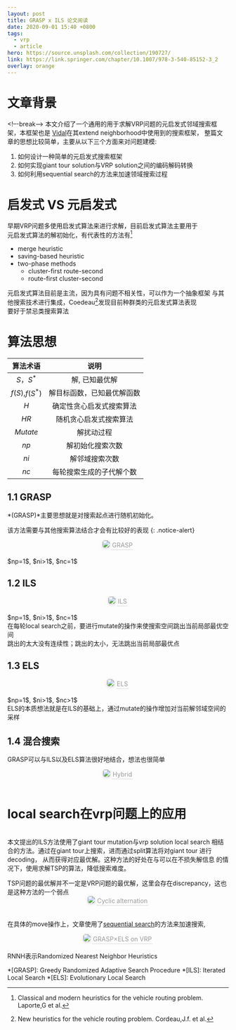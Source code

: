 ```yaml
---
layout: post
title: GRASP x ILS 论文阅读
date: 2020-09-01 15:40 +0800
tags:
  - vrp
  - article
hero: https://source.unsplash.com/collection/190727/
link: https://link.springer.com/chapter/10.1007/978-3-540-85152-3_2
overlay: orange
---
```


<!--enable mathjax-->
<head>
    <script src="https://cdn.mathjax.org/mathjax/latest/MathJax.js?config=TeX-AMS-MML_HTMLorMML" type="text/javascript"></script>
    <script type="text/x-mathjax-config">
        MathJax.Hub.Config({
            tex2jax: {
            skipTags: ['script', 'noscript', 'style', 'textarea', 'pre'],
            inlineMath: [['$','$']]
            }
        });
    </script>
</head>

# 文章背景
<!–-break-–>
本文介绍了一个通用的用于求解VRP问题的元启发式邻域搜索框架，本框架也是
[Vidal](carpdecomposition.html)在其extend neighborhood中使用到的搜索框架，
整篇文章的思想比较简单，主要从以下三个方面来对问题建模:

1. 如何设计一种简单的元启发式搜索框架
2. 如何实现giant tour solution与VRP solution之间的编码解码转换
3. 如何利用sequential search的方法来加速领域搜索过程

# 启发式 VS 元启发式
早期VRP问题多使用启发式算法来进行求解，目前启发式算法主要用于  
元启发式算法的解初始化，有代表性的方法有[^1]

- merge heuristic
- saving-based heuristic
- two-phase methods
  - cluster-first route-second
  - route-first cluster-second

元启发式算法目前是主流，因为具有问题不相关性，可以作为一个抽象框架
与其他搜索技术进行集成，Coedeau[^2]发现目前种群类的元启发式算法表现  
要好于禁忌类搜索算法

# 算法思想

|    算法术语     |            说明            |
|:---------------:|:--------------------------:|
|   $S$，$S^*$    |    解, 已知最优解          |
| $f(S)$,$f(S^*)$ | 解目标函数，已知最优解函数 |
|       $H$       |  确定性贪心启发式搜索算法  |
|      $HR$       |   随机贪心启发式搜索算法   |
|    $Mutate$     |         解扰动过程         |
|      $np$       |      解初始化搜索次数      |
|      $ni$       |       解邻域搜索次数       |
|      $nc$       |  每轮搜索生成的子代解个数  |

## 1.1 GRASP

*(GRASP)*主要思想就是对搜索起点进行随机初始化。

该方法需要与其他搜索算法结合才会有比较好的表现
{: .notice-alert}

<center>
    <img style="border-radius: 0.3125em;
    box-shadow: 0 2px 4px 0 rgba(34,36,38,.12),0 2px 10px 0 rgba(34,36,38,.08);"
    src="2020-09-01-ILS/GRASP.png">
    <div style="color:orange; border-bottom: 1px solid #d9d9d9;
    display: inline-block;
    color: #999;
    padding: 2px;">GRASP</div>
    <br><br>
</center>

<div class="notice" markdown="1">
$np=1$, $ni>1$, $nc=1$
</div>

## 1.2 ILS

<center>
    <img style="border-radius: 0.3125em;
    box-shadow: 0 2px 4px 0 rgba(34,36,38,.12),0 2px 10px 0 rgba(34,36,38,.08);"
    src="2020-09-01-ILS/ILS.png">
    <div style="color:orange; border-bottom: 1px solid #d9d9d9;
    display: inline-block;
    color: #999;
    padding: 2px;">ILS</div>
    <br><br>
</center>

<div class="notice" markdown="1">
$np=1$, $ni>1$, $nc=1$
<br>在每轮local search之前，要进行mutate的操作来使搜索空间跳出当前局部最优空间
<br>跳出的太大没有连续性；跳出的太小，无法跳出当前局部最优点
</div>

## 1.3 ELS

<center>
    <img style="border-radius: 0.3125em;
    box-shadow: 0 2px 4px 0 rgba(34,36,38,.12),0 2px 10px 0 rgba(34,36,38,.08);"
    src="2020-09-01-ILS/ELS.png">
    <div style="color:orange; border-bottom: 1px solid #d9d9d9;
    display: inline-block;
    color: #999;
    padding: 2px;">ELS</div>
    <br><br>
</center>

<div class="notice" markdown="1">
$np=1$, $ni>1$, $nc>1$
<br>ELS的本质想法就是在ILS的基础上，通过mutate的操作增加对当前解邻域空间的采样
</div>

## 1.4 混合搜索
GRASP可以与ILS以及ELS算法很好地结合，想法也很简单

<center>
    <img style="border-radius: 0.3125em;
    box-shadow: 0 2px 4px 0 rgba(34,36,38,.12),0 2px 10px 0 rgba(34,36,38,.08);"
    src="2020-09-01-ILS/Hybrid.png">
    <div style="color:orange; border-bottom: 1px solid #d9d9d9;
    display: inline-block;
    color: #999;
    padding: 2px;">Hybrid</div>
    <br><br>
</center>

# local search在vrp问题上的应用

<br>本文提出的ILS方法使用了giant tour mutation与vrp solution local search
相结合的方法。通过在giant tour上搜索，进而通过split算法将对giant tour
进行decoding， 从而获得对应最优解。这种方法的好处在与可以在不损失解信息
的情况下，使用求解TSP的算法，降低搜索难度。

<div class="notice-alert" markdown="1">
TSP问题的最优解并不一定是VRP问题的最优解，这里会存在discrepancy，这也是这种方法的一个弱点
</div>

<center>
    <img style="border-radius: 0.3125em;
    box-shadow: 0 2px 4px 0 rgba(34,36,38,.12),0 2px 10px 0 rgba(34,36,38,.08);"
    src="2020-09-01-ILS/Cyclic alternation.png">
    <div style="color:orange; border-bottom: 1px solid #d9d9d9;
    display: inline-block;
    color: #999;
    padding: 2px;">Cyclic alternation</div>
    <br><br>
</center>

在具体的move操作上，文章使用了[sequential search]()的方法来加速搜索,

<center>
    <img style="border-radius: 0.3125em;
    box-shadow: 0 2px 4px 0 rgba(34,36,38,.12),0 2px 10px 0 rgba(34,36,38,.08);"
    src="2020-09-01-ILS/GRASP-ELS.png">
    <div style="color:orange; border-bottom: 1px solid #d9d9d9;
    display: inline-block;
    color: #999;
    padding: 2px;">GRASP×ELS on VRP</div>
    <br><br>
</center>

<div class="notice" markdown="1">
RNNH表示Randomized Nearest Neighbor Heuristics
</div>

*[GRASP]: Greedy Randomized Adaptive Search Procedure
*[ILS]: Iterated Local Search
*[ELS]: Evolutionary Local Search

[^1]: Classical and modern heuristics for the vehicle routing problem. Laporte,G et al.
[^2]: New heuristics for the vehicle routing problem. Cordeau,J.f. et al.